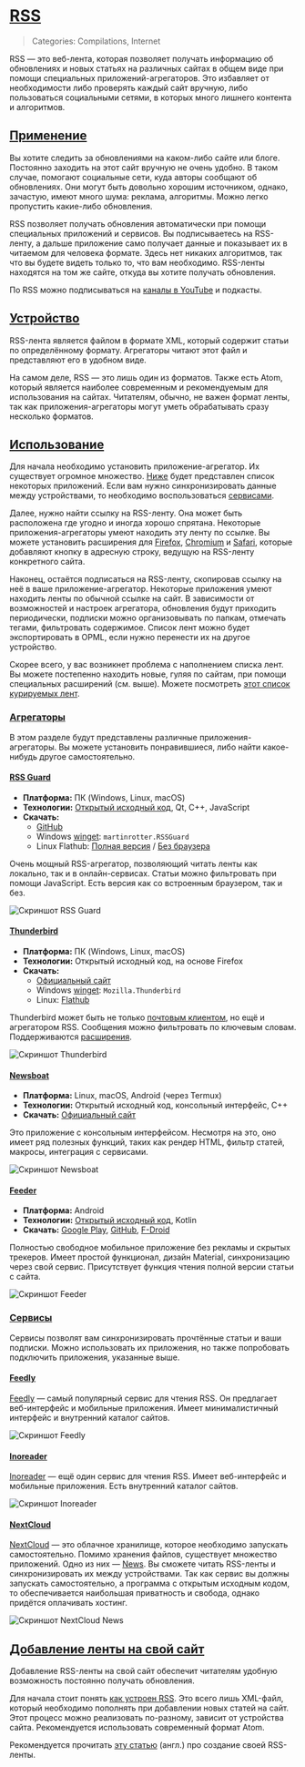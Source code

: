 # [RSS](#rss)
> Categories: Compilations, Internet

RSS — это веб-лента, которая позволяет получать информацию об обновлениях и
новых статьях на различных сайтах в общем виде при помощи специальных
приложений-агрегаторов. Это избавляет от необходимости либо проверять каждый
сайт вручную, либо пользоваться социальными сетями, в которых много лишнего
контента и алгоритмов.

## [Применение](#utilization)

Вы хотите следить за обновлениями на каком-либо сайте или блоге. Постоянно
заходить на этот сайт вручную не очень удобно. В таком случае, помогают
социальные сети, куда авторы сообщают об обновлениях. Они могут быть довольно
хорошим источником, однако, зачастую, имеют много шума: реклама, алгоритмы.
Можно легко пропустить какие-либо обновления.

RSS позволяет получать обновления автоматически при помощи специальных
приложений и сервисов. Вы подписываетесь на RSS-ленту, а дальше приложение само
получает данные и показывает их в читаемом для человека формате. Здесь нет
никаких алгоритмов, так что вы будете видеть только то, что вам необходимо.
RSS-ленты находятся на том же сайте, откуда вы хотите получать обновления.

По RSS можно подписываться на [каналы в YouTube](/wiki/youtube#rss) и подкасты.

## [Устройство](#how-it-works)

RSS-лента является файлом в формате XML, который содержит статьи по
определённому формату. Агрегаторы читают этот файл и представляют его в удобном
виде.

На самом деле, RSS — это лишь один из форматов. Также есть Atom, который
является наиболее современным и рекомендуемым для использования на сайтах.
Читателям, обычно, не важен формат ленты, так как приложения-агрегаторы могут
уметь обрабатывать сразу несколько форматов.

## [Использование](#usage)

Для начала необходимо установить приложение-агрегатор. Их существует огромное
множество. [Ниже](#agregators) будет представлен список некоторых приложений.
Если вам нужно синхронизировать данные между устройствами, то необходимо
воспользоваться [сервисами](#online-services).

Далее, нужно найти ссылку на RSS-ленту. Она может быть расположена где угодно
и иногда хорошо спрятана. Некоторые приложения-агрегаторы умеют находить эту
ленту по ссылке. Вы можете установить расширения для
[Firefox](https://addons.mozilla.org/firefox/addon/awesome-rss),
[Chromium](https://chrome.google.com/webstore/detail/rss-subscription-extensio/nlbjncdgjeocebhnmkbbbdekmmmcbfjd)
и [Safari](https://apps.apple.com/us/app/rss-button-for-safari/id1437501942?mt=12),
которые добавляют кнопку в адресную строку, ведущую на RSS-ленту конкретного
сайта.

Наконец, остаётся подписаться на RSS-ленту, скопировав ссылку на неё в ваше
приложение-агрегатор. Некоторые приложения умеют находить ленты по обычной
ссылке на сайт. В зависимости от возможностей и настроек агрегатора, обновления
будут приходить периодически, подписки можно организовывать по папкам, отмечать
тегами, фильтровать содержимое. Список лент можно будет экспортировать в OPML,
если нужно перенести их на другое устройство.

Скорее всего, у вас возникнет проблема с наполнением списка лент. Вы можете
постепенно находить новые, гуляя по сайтам, при помощи специальных расширений
(см. выше). Можете посмотреть
[этот список курируемых лент](https://github.com/plenaryapp/awesome-rss-feeds).

### [Агрегаторы](#agregators)

В этом разделе будут представлены различные приложения-агрегаторы. Вы можете
установить понравившиеся, либо найти какое-нибудь другое самостоятельно.

#### [RSS Guard](#rss-guard)

- **Платформа:** ПК (Windows, Linux, macOS)
- **Технологии:**
[Открытый исходный код](https://github.com/martinrotter/rssguard), Qt, C++,
JavaScript
- **Скачать:**
    - [GitHub](https://github.com/martinrotter/rssguard/releases)
    - Windows [winget](wiki/winget): `martinrotter.RSSGuard`
    - Linux Flathub:
[Полная версия](https://flathub.org/apps/io.github.martinrotter.rssguard) /
[Без браузера](https://flathub.org/apps/io.github.martinrotter.rssguardlite)

Очень мощный RSS-агрегатор, позволяющий читать ленты как локально, так и в
онлайн-сервисах. Статьи можно фильтровать при помощи JavaScript. Есть версия
как со встроенным браузером, так и без.

![Скриншот RSS Guard](/media/rss_guard.jpg)

#### [Thunderbird](#thunderbird)

- **Платформа:** ПК (Windows, Linux, macOS)
- **Технологии:** Открытый исходный код, на основе Firefox
- **Скачать:**
    - [Официальный сайт](https://www.thunderbird.net)
    - Windows [winget](/wiki/winget): `Mozilla.Thunderbird`
    - Linux: [Flathub](https://flathub.org/apps/org.mozilla.Thunderbird)

Thunderbird может быть не только [почтовым клиентом](/wiki/email#thunderbird),
но ещё и агрегатором RSS. Сообщения можно фильтровать по ключевым словам. Поддерживаются [расширения](https://addons.thunderbird.net).

![Скриншот Thunderbird](/media/rss_thunderbird.jpg)

#### [Newsboat](#newsboat)

- **Платформа:** Linux, macOS, Android (через Termux)
- **Технологии:** Открытый исходный код, консольный интерфейс, C++
- **Скачать:** [Официальный сайт](https://newsboat.org)

Это приложение с консольным интерфейсом. Несмотря на это, оно имеет ряд
полезных функций, таких как рендер HTML, фильтр статей, макросы,
интеграция с сервисами.

![Скриншот Newsboat](/media/rss_newsboat.jpg)

#### [Feeder](#feeder)

- **Платформа:** Android
- **Технологии:**
[Открытый исходный код](https://github.com/spacecowboy/Feeder/releases), Kotlin
- **Скачать:**
[Google Play](https://play.google.com/store/apps/details?id=com.nononsenseapps.feeder.play),
[GitHub](https://github.com/spacecowboy/Feeder/releases),
[F-Droid](https://f-droid.org/repository/browse/?fdid=com.nononsenseapps.feeder)

Полностью свободное мобильное приложение без рекламы и скрытых трекеров. Имеет
простой функционал, дизайн Material, синхронизацию через свой сервис.
Присутствует функция чтения полной версии статьи с сайта.

![Скриншот Feeder](/media/rss_feeder.jpg)

### [Сервисы](#online-services)

Сервисы позволят вам синхронизировать прочтённые статьи и ваши подписки. Можно
использовать их приложения, но также попробовать подключить приложения,
указанные выше.

#### [Feedly](#feedly)

[Feedly](https://feedly.com) — самый популярный сервис для чтения RSS. Он
предлагает веб-интерфейс и мобильные приложения. Имеет минималистичный
интерфейс и внутренний каталог сайтов.

![Скриншот Feedly](/media/rss_feedly.jpg)

#### [Inoreader](#inoreader)

[Inoreader](https://www.inoreader.com) — ещё один сервис для чтения RSS. Имеет
веб-интерфейс и мобильные приложения. Есть внутренний каталог сайтов.

![Скриншот Inoreader](/media/rss_inoreader.jpg)

#### [NextCloud](#nextcloud)

[NextCloud](https://nextcloud.com) — это облачное хранилище, которое необходимо
запускать самостоятельно. Помимо хранения файлов, существует множество
приложений. Одно из них — [News](https://apps.nextcloud.com/apps/news). Вы
сможете читать RSS-ленты и синхронизировать их между устройствами. Так как
сервис вы должны запускать самостоятельно, а программа с открытым исходным
кодом, то обеспечивается наибольшая приватность и свобода, однако придётся
оплачивать хостинг.

![Скриншот NextCloud News](/media/rss_nextcloud.jpg)

## [Добавление ленты на свой сайт](#adding-feed-to-your-site)

Добавление RSS-ленты на свой сайт обеспечит читателям удобную возможность
постоянно получать обновления.

Для начала стоит понять [как устроен RSS](#how-it-works). Это всего лишь
XML-файл, который необходимо пополнять при добавлении новых статей на сайт.
Этот процесс можно реализовать по-разному, зависит от устройства сайта.
Рекомендуется использовать современный формат Atom.

Рекомендуется прочитать
[эту статью](https://kevincox.ca/2022/05/06/rss-feed-best-practices) (англ.) про
создание своей RSS-ленты.
